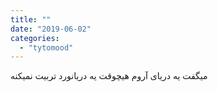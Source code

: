 ```yaml
---
title: ""
date: "2019-06-02"
categories: 
  - "tytomood"
---
```


میگفت یه دریای آروم هیچوقت یه دریانورد تربیت نمیکنه

